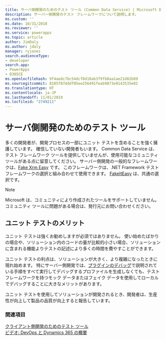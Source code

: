 ```yaml
---
title: サーバ側開発のためのテスト ツール (Common Data Service) | Microsoft Docs
description: サーバー側開発のテスト フレームワークについて説明します。
ms.custom: ''
ms.date: 10/31/2018
ms.reviewer: ''
ms.service: powerapps
ms.topic: article
author: JimDaly
ms.author: jdaly
manager: ryjones
search.audienceType:
- developer
search.app:
- PowerApps
- D365CE
ms.openlocfilehash: 9f4aedc7bc54dcf8d18ab3f9fb0aa1ae21d02b89
ms.sourcegitcommit: 8185f87dddf05ee256491feab9873e9143535e02
ms.translationtype: HT
ms.contentlocale: ja-JP
ms.lasthandoff: 11/01/2019
ms.locfileid: "2749211"
---
```

# <a name="testing-tools-for-server-side-development"></a>サーバ側開発のためのテスト ツール

多くの開発者が、開発プロセスの一部にユニット テストを含めることを強く擁護しています。 確信していない開発者もいます。 Common Data Service は、テスト フレームワーク ツールを提供していませんが、使用可能なコミュニティ ツールがある点に留意してください。 サーバー側開発の一般的なフレームワークは、[Fake Xrm Easy](https://dynamicsvalue.com/home) です。 このフレームワークは、.NET Framework テスト フレームワークの選択と組み合わせて使用できます。 [FakeItEasy](https://fakeiteasy.github.io/) は、共通の選択です。

> [!NOTE]
> Microsoft は、コミュニティにより作成されたツールをサポートしていません。 コミュニティ ツールに問題がある場合は、発行元にお問い合わせください。

## <a name="benefits-of-unit-testing"></a>ユニット テストのメリット

ユニット テストは強くお勧めしますが必須ではありません。 使い始めたばかりの場合や、ソリューション内のコードの量が比較的小さい場合、ソリューションに含まれる機能よりテストの記述により多くの時間を費やすことができます。

ユニット テストの利点は、ソリューションが大きく、より複雑になったときに現れ始めます。 特にサーバー側開発では、[プラグインのデバッグ](debug-plug-in.md)で説明されている手順をすべて実行してデバッグするプロファイルを生成しなくても、テスト フレームワークを持つモック データまたはフェイク データを使用してローカルでデバッグすることに大きなメリットがあります。

ユニット テストを使用してソリューションが開発されるとき、開発者は、生産性が向上して製品の品質が向上すると報告しています。

### <a name="see-also"></a>関連項目

[クライアント側開発のためのテスト ツール](../model-driven-apps/testing-tools-client.md)<br />
[ビデオ: DevOps と Dynamics 365 の概要](https://youtu.be/AorM792M8nY)
